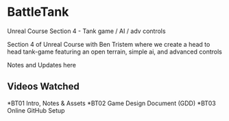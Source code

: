 # BattleTank
Unreal Course Section 4 - Tank game / AI / adv controls

Section 4 of Unreal Course with Ben Tristem where we create a head to head tank-game featuring an open terrain, simple ai, and advanced controls

Notes and Updates here
## Videos Watched

*BT01 Intro, Notes & Assets
*BT02 Game Design Document (GDD)
*BT03 Online GitHub Setup
